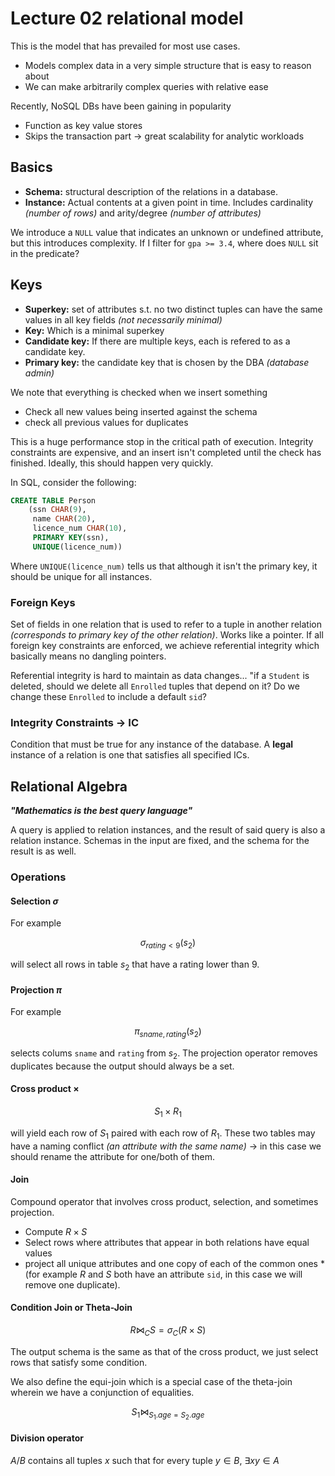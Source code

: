 # Lecture 02 relational model

This is the model that has prevailed for most use cases.

- Models complex data in a very simple structure that is easy to reason about
- We can make arbitrarily complex queries with relative ease

Recently, NoSQL DBs have been gaining in popularity

- Function as key value stores
- Skips the transaction part -> great scalability for analytic workloads

## Basics

- **Schema:** structural description of the relations in a database.
- **Instance:** Actual contents at a given point in time. Includes
cardinality *(number of rows)* and arity/degree *(number of attributes)*

We introduce a `NULL` value that indicates an unknown or undefined attribute,
but this introduces complexity. If I filter for `gpa >= 3.4`, where does `NULL`
sit in the predicate?

## Keys

- **Superkey:** set of attributes s.t. no two distinct tuples can have the same
values in all key fields *(not necessarily minimal)*
- **Key:** Which is a minimal superkey
- **Candidate key:** If there are multiple keys, each is refered to as a 
candidate key.
- **Primary key:** the candidate key that is chosen by the DBA *(database 
admin)*

We note that everything is checked when we insert something

- Check all new values being inserted against the schema
- check all previous values for duplicates

This is a huge performance stop in the critical path of execution. Integrity
constraints are expensive, and an insert isn't completed until the check has
finished. Ideally, this should happen very quickly.

In SQL, consider the following:

```sql
CREATE TABLE Person
    (ssn CHAR(9),
     name CHAR(20),
     licence_num CHAR(10),
     PRIMARY KEY(ssn),
     UNIQUE(licence_num))
```

Where `UNIQUE(licence_num)` tells us that although it isn't the primary key, it
should be unique for all instances.

### Foreign Keys

Set of fields in one relation that is used to refer to a tuple in another 
relation *(corresponds to primary key of the other relation)*. Works like a
pointer. If all foreign key constraints are enforced, we achieve referential
integrity which basically means no dangling pointers.

Referential integrity is hard to maintain as data changes... "if a `Student` is
deleted, should we delete all `Enrolled` tuples that depend on it? Do we change
these `Enrolled` to include a default `sid`?

### Integrity Constraints -> IC
 
Condition that must be true for any instance of the database. A **legal** 
instance of a relation is one that satisfies all specified ICs.

## Relational Algebra

***"Mathematics is the best query language"***

A query is applied to relation instances, and the result of said query is also
a relation instance. Schemas in the input are fixed, and the schema for the
result is as well.

### Operations

#### Selection $\sigma$

For example

$$
\sigma_{rating < 9}(s_2)
$$

will select all rows in table $s_2$ that have a rating lower than 9.

#### Projection $\pi$

For example

$$
\pi_{sname, rating}(s_2)
$$

selects colums `sname` and `rating` from $s_2$. The projection operator removes 
duplicates because the output should always be a set.

#### Cross product $\times$

$$
S_1 \times R_1
$$

will yield each row of $S_1$ paired with each row of $R_1$. These two tables
may have a naming conflict *(an attribute with the same name)* -> in this case
we should rename the attribute for one/both of them.

#### Join

Compound operator that involves cross product, selection, and sometimes 
projection.

- Compute $R \times S$
- Select rows where attributes that appear in both relations have equal values
- project all unique attributes and one copy of each of the common ones *(for
example $R$ and $S$ both have an attribute `sid`, in this case we will remove
one duplicate).

#### Condition Join or Theta-Join

$$
R \bowtie_C S = \sigma_C (R \times S)
$$

The output schema is the same as that of the cross product, we just select rows
that satisfy some condition.

We also define the equi-join which is a special case of the theta-join wherein
we have a conjunction of equalities.

$$
S_1 \bowtie_{S_1.age = S_2.age}
$$

#### Division operator

$A / B$ contains all tuples $x$ such that for every tuple $y \in B$, 
$\exists xy \in A$



